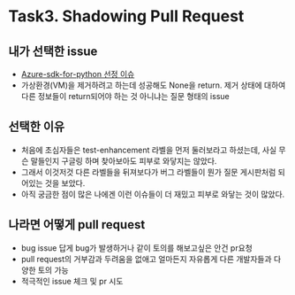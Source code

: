 Task3. Shadowing Pull Request
==========================


내가 선택한 issue
--
* [Azure-sdk-for-python 선정 이슈](https://github.com/Azure/azure-sdk-for-python/issues/7416)  
* 가상환경(VM)을 제거하려고 하는데 성공해도 None을 return. 제거 상태에 대하여 다른 정보들이 return되어야 하는 것 아니냐는 질문 형태의 issue  

선택한 이유
--
- 처음에 초심자들은 test-enhancement 라벨을 먼저 둘러보라고 하셨는데, 사실 무슨 말들인지 구글링 하며 찾아보아도 피부로 와닿지는 않았다.   
- 그래서 이것저것 다른 라벨들을 뒤져보다가 버그 라벨들이 뭔가 질문 게시판처럼 되어있는 것을 보았다.   
- 아직 궁금한 점이 많은 나에겐 이런 이슈들이 더 재밌고 피부로 와닿는 것이 많았다.  

나라면 어떻게 pull request
--
- bug issue 답게 bug가 발생하거나 같이 토의를 해보고싶은 안건 pr요청  
- pull request의 거부감과 두려움을 없애고 얼마든지 자유롭게 다른 개발자들과 다양한 토의 가능  
- 적극적인 issue 체크 및 pr 시도  
